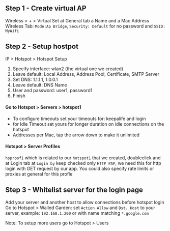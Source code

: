 

## Step 1 - Create virtual AP
Wireless > + > Virtual
Set at General tab a Name and a Mac Address
Wireless Tab: `Mode:Ap Bridge`, `Security: Default` for no password and `SSID: MyWifi`

## Step 2 - Setup hostpot
IP > Hotspot > Hotspot Setup
1. Specify interface: wlan2 (the virtual one we created)
2. Leave default: Local Address, Address Pool, Certificate, SMTP Server
3. Set DNS: 1.1.1.1, 1.0.0.1
4. Leave default: DNS Name
5. User and password: user1, password1
6. Finish

#### Go to Hotspot > Servers > hotspot1
- To configure timeouts set your timeouts for: keepalife and login
- for Idle Timeout set yours for longer duration on idle connections on the hotspot
- Addresses per Mac, tap the arrow down to make it unlimited

#### Hotspot > Server Profiles
`hsproof1` which is related to our `hotspot1` that we created, doubleclick and at Login tab at `Login by` keep checked only `HTTP PAP`, we need this for http login with GET request by our app.
You could also specify rate limits or proxies at general for this profle

## Step 3 - Whitelist server for the login page
Add your server and another host to allow connections before hotspot login
Go to Hotspot > Walled Garden: set `Action Allow` and `Dst. Host` to your server, example: `192.168.1.200` or with name matching `*.google.com`

Note: To setup more users go to Hotspot > Users

